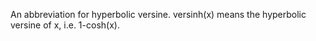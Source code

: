 An abbreviation for hyperbolic versine. versinh(x) means the hyperbolic
versine of x, i.e. 1-cosh(x).
